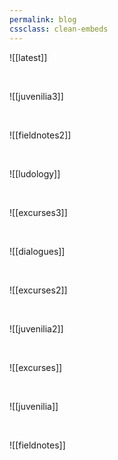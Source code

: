 ```yaml
---
permalink: blog
cssclass: clean-embeds
---
```


![[latest]]

<br>

![[juvenilia3]]

<br>

![[fieldnotes2]]

<br>

![[ludology]]

<br>

![[excurses3]]

<br>

![[dialogues]]

<br>

![[excurses2]]

<br>

![[juvenilia2]]

<br>

![[excurses]]

<br>

![[juvenilia]]

<br>

![[fieldnotes]]